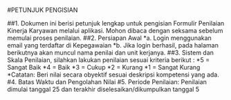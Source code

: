 #PETUNJUK PENGISIAN

##1. Dokumen ini berisi petunjuk lengkap untuk pengisian Formulir Penilaian Kinerja Karyawan melalui aplikasi. Mohon dibaca dengan seksama sebelum memulai proses penilaian.
##2. Persiapan Awal
     *a. Login menggunakan email yang terdaftar di Kepegawaian
     *b. Jika login berhasil, pada halaman berikutnya akan muncul nama penilai dan unit kerjanya.
##3. Sistem dan Skala Penilaian, silahkan lakukan penilaian sesuai kriteria berikut :
     *5 = Sangat Baik
     *4 = Baik
     *3 = Cukup 
     *2 = Kurang
     *1 = Sangat Kurang
     *Catatan: Beri nilai secara obyektif sesuai deskripsi kompetensi yang ada.
#4. Batas Waktu dan Pengolahan Nilai
#5. Periode Penilaian: Penilaian dimulai tanggal 25 dan terakhir diselesaikan/dikumpulkan tanggal 5
